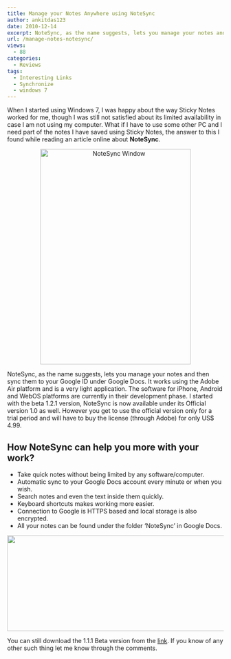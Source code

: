 ```yaml
---
title: Manage your Notes Anywhere using NoteSync
author: ankitdas123
date: 2010-12-14
excerpt: NoteSync, as the name suggests, lets you manage your notes and then sync them to your Google ID under Google Docs. It works using the Adobe Air platform and is a very light application.
url: /manage-notes-notesync/
views:
  - 88
categories:
  - Reviews
tags:
  - Interesting Links
  - Synchronize
  - windows 7
---
```

When I started using Windows 7, I was happy about the way Sticky Notes worked for me, though I was still not satisfied about its limited availability in case I am not using my computer. What if I have to use some other PC and I need part of the notes I have saved using Sticky Notes, the answer to this I found while reading an article online about **NoteSync**.

<p style="text-align: center">
  <img class="aligncenter wp-image-52355" src="http://cdn.devilsworkshop.org/files/2010/12/15.jpg" alt="NoteSync Window" width="350" height="500" />
</p>

NoteSync, as the name suggests, lets you manage your notes and then sync them to your Google ID under Google Docs. It works using the Adobe Air platform and is a very light application. The software for iPhone, Android and WebOS platforms are currently in their development phase. I started with the beta 1.2.1 version, NoteSync is now available under its Official version 1.0 as well. However you get to use the official version only for a trial period and will have to buy the license (through Adobe) for only US$ 4.99.

## **How NoteSync can help you more with your work?**

  * Take quick notes without being limited by any software/computer.
  * Automatic sync to your Google Docs account every minute or when you wish.
  * Search notes and even the text inside them quickly.
  * Keyboard shortcuts makes working more easier.
  * Connection to Google is HTTPS based and local storage is also encrypted.
  * All your notes can be found under the folder &#8216;NoteSync&#8217; in Google Docs.

<img class="aligncenter size-full wp-image-34378" src="http://cdn.devilsworkshop.org/files/2010/12/16.jpg" alt="" width="584" height="222" />

You can still download the 1.1.1 Beta version from the <a href="http://www.softpedia.com/get/Office-tools/Other-Office-Tools/NoteSync-with-Google-Docs.shtml" onclick="_gaq.push(['_trackEvent', 'outbound-article', 'http://www.softpedia.com/get/Office-tools/Other-Office-Tools/NoteSync-with-Google-Docs.shtml', 'link']);" >link</a>. If you know of any other such thing let me know through the comments.
